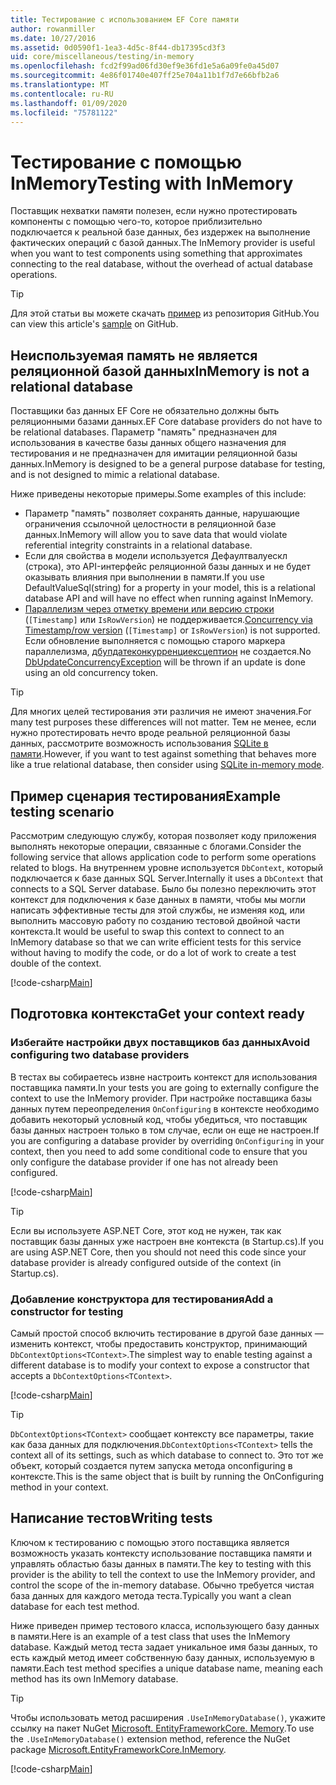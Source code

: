 ```yaml
---
title: Тестирование с использованием EF Core памяти
author: rowanmiller
ms.date: 10/27/2016
ms.assetid: 0d0590f1-1ea3-4d5c-8f44-db17395cd3f3
uid: core/miscellaneous/testing/in-memory
ms.openlocfilehash: fcd2f99ad06fd30ef9e36fd1e5a6a09fe0a45d07
ms.sourcegitcommit: 4e86f01740e407ff25e704a11b1f7d7e66bfb2a6
ms.translationtype: MT
ms.contentlocale: ru-RU
ms.lasthandoff: 01/09/2020
ms.locfileid: "75781122"
---
```

# <a name="testing-with-inmemory"></a><span data-ttu-id="22a69-102">Тестирование с помощью InMemory</span><span class="sxs-lookup"><span data-stu-id="22a69-102">Testing with InMemory</span></span>

<span data-ttu-id="22a69-103">Поставщик нехватки памяти полезен, если нужно протестировать компоненты с помощью чего-то, которое приблизительно подключается к реальной базе данных, без издержек на выполнение фактических операций с базой данных.</span><span class="sxs-lookup"><span data-stu-id="22a69-103">The InMemory provider is useful when you want to test components using something that approximates connecting to the real database, without the overhead of actual database operations.</span></span>

> [!TIP]  
> <span data-ttu-id="22a69-104">Для этой статьи вы можете скачать [пример](https://github.com/aspnet/EntityFramework.Docs/tree/master/samples/core/Miscellaneous/Testing) из репозитория GitHub.</span><span class="sxs-lookup"><span data-stu-id="22a69-104">You can view this article's [sample](https://github.com/aspnet/EntityFramework.Docs/tree/master/samples/core/Miscellaneous/Testing) on GitHub.</span></span>

## <a name="inmemory-is-not-a-relational-database"></a><span data-ttu-id="22a69-105">Неиспользуемая память не является реляционной базой данных</span><span class="sxs-lookup"><span data-stu-id="22a69-105">InMemory is not a relational database</span></span>

<span data-ttu-id="22a69-106">Поставщики баз данных EF Core не обязательно должны быть реляционными базами данных.</span><span class="sxs-lookup"><span data-stu-id="22a69-106">EF Core database providers do not have to be relational databases.</span></span> <span data-ttu-id="22a69-107">Параметр "память" предназначен для использования в качестве базы данных общего назначения для тестирования и не предназначен для имитации реляционной базы данных.</span><span class="sxs-lookup"><span data-stu-id="22a69-107">InMemory is designed to be a general purpose database for testing, and is not designed to mimic a relational database.</span></span>

<span data-ttu-id="22a69-108">Ниже приведены некоторые примеры.</span><span class="sxs-lookup"><span data-stu-id="22a69-108">Some examples of this include:</span></span>

* <span data-ttu-id="22a69-109">Параметр "память" позволяет сохранять данные, нарушающие ограничения ссылочной целостности в реляционной базе данных.</span><span class="sxs-lookup"><span data-stu-id="22a69-109">InMemory will allow you to save data that would violate referential integrity constraints in a relational database.</span></span>
* <span data-ttu-id="22a69-110">Если для свойства в модели используется Дефаултвалуескл (строка), это API-интерфейс реляционной базы данных и не будет оказывать влияния при выполнении в памяти.</span><span class="sxs-lookup"><span data-stu-id="22a69-110">If you use DefaultValueSql(string) for a property in your model, this is a relational database API and will have no effect when running against InMemory.</span></span>
* <span data-ttu-id="22a69-111">[Параллелизм через отметку времени или версию строки](xref:core/modeling/concurrency#timestamprowversion) (`[Timestamp]` или `IsRowVersion`) не поддерживается.</span><span class="sxs-lookup"><span data-stu-id="22a69-111">[Concurrency via Timestamp/row version](xref:core/modeling/concurrency#timestamprowversion) (`[Timestamp]` or `IsRowVersion`) is not supported.</span></span> <span data-ttu-id="22a69-112">Если обновление выполняется с помощью старого маркера параллелизма, [дбупдатеконкурренциексцептион](https://docs.microsoft.com/dotnet/api/microsoft.entityframeworkcore.dbupdateconcurrencyexception) не создается.</span><span class="sxs-lookup"><span data-stu-id="22a69-112">No [DbUpdateConcurrencyException](https://docs.microsoft.com/dotnet/api/microsoft.entityframeworkcore.dbupdateconcurrencyexception) will be thrown if an update is done using an old concurrency token.</span></span>

> [!TIP]  
> <span data-ttu-id="22a69-113">Для многих целей тестирования эти различия не имеют значения.</span><span class="sxs-lookup"><span data-stu-id="22a69-113">For many test purposes these differences will not matter.</span></span> <span data-ttu-id="22a69-114">Тем не менее, если нужно протестировать нечто вроде реальной реляционной базы данных, рассмотрите возможность использования [SQLite в памяти](sqlite.md).</span><span class="sxs-lookup"><span data-stu-id="22a69-114">However, if you want to test against something that behaves more like a true relational database, then consider using [SQLite in-memory mode](sqlite.md).</span></span>

## <a name="example-testing-scenario"></a><span data-ttu-id="22a69-115">Пример сценария тестирования</span><span class="sxs-lookup"><span data-stu-id="22a69-115">Example testing scenario</span></span>

<span data-ttu-id="22a69-116">Рассмотрим следующую службу, которая позволяет коду приложения выполнять некоторые операции, связанные с блогами.</span><span class="sxs-lookup"><span data-stu-id="22a69-116">Consider the following service that allows application code to perform some operations related to blogs.</span></span> <span data-ttu-id="22a69-117">На внутреннем уровне используется `DbContext`, который подключается к базе данных SQL Server.</span><span class="sxs-lookup"><span data-stu-id="22a69-117">Internally it uses a `DbContext` that connects to a SQL Server database.</span></span> <span data-ttu-id="22a69-118">Было бы полезно переключить этот контекст для подключения к базе данных в памяти, чтобы мы могли написать эффективные тесты для этой службы, не изменяя код, или выполнить массовую работу по созданию тестовой двойной части контекста.</span><span class="sxs-lookup"><span data-stu-id="22a69-118">It would be useful to swap this context to connect to an InMemory database so that we can write efficient tests for this service without having to modify the code, or do a lot of work to create a test double of the context.</span></span>

[!code-csharp[Main](../../../../samples/core/Miscellaneous/Testing/BusinessLogic/BlogService.cs)]

## <a name="get-your-context-ready"></a><span data-ttu-id="22a69-119">Подготовка контекста</span><span class="sxs-lookup"><span data-stu-id="22a69-119">Get your context ready</span></span>

### <a name="avoid-configuring-two-database-providers"></a><span data-ttu-id="22a69-120">Избегайте настройки двух поставщиков баз данных</span><span class="sxs-lookup"><span data-stu-id="22a69-120">Avoid configuring two database providers</span></span>

<span data-ttu-id="22a69-121">В тестах вы собираетесь извне настроить контекст для использования поставщика памяти.</span><span class="sxs-lookup"><span data-stu-id="22a69-121">In your tests you are going to externally configure the context to use the InMemory provider.</span></span> <span data-ttu-id="22a69-122">При настройке поставщика базы данных путем переопределения `OnConfiguring` в контексте необходимо добавить некоторый условный код, чтобы убедиться, что поставщик базы данных настроен только в том случае, если он еще не настроен.</span><span class="sxs-lookup"><span data-stu-id="22a69-122">If you are configuring a database provider by overriding `OnConfiguring` in your context, then you need to add some conditional code to ensure that you only configure the database provider if one has not already been configured.</span></span>

[!code-csharp[Main](../../../../samples/core/Miscellaneous/Testing/BusinessLogic/BloggingContext.cs#OnConfiguring)]

> [!TIP]  
> <span data-ttu-id="22a69-123">Если вы используете ASP.NET Core, этот код не нужен, так как поставщик базы данных уже настроен вне контекста (в Startup.cs).</span><span class="sxs-lookup"><span data-stu-id="22a69-123">If you are using ASP.NET Core, then you should not need this code since your database provider is already configured outside of the context (in Startup.cs).</span></span>

### <a name="add-a-constructor-for-testing"></a><span data-ttu-id="22a69-124">Добавление конструктора для тестирования</span><span class="sxs-lookup"><span data-stu-id="22a69-124">Add a constructor for testing</span></span>

<span data-ttu-id="22a69-125">Самый простой способ включить тестирование в другой базе данных — изменить контекст, чтобы предоставить конструктор, принимающий `DbContextOptions<TContext>`.</span><span class="sxs-lookup"><span data-stu-id="22a69-125">The simplest way to enable testing against a different database is to modify your context to expose a constructor that accepts a `DbContextOptions<TContext>`.</span></span>

[!code-csharp[Main](../../../../samples/core/Miscellaneous/Testing/BusinessLogic/BloggingContext.cs#Constructors)]

> [!TIP]  
> <span data-ttu-id="22a69-126">`DbContextOptions<TContext>` сообщает контексту все параметры, такие как база данных для подключения.</span><span class="sxs-lookup"><span data-stu-id="22a69-126">`DbContextOptions<TContext>` tells the context all of its settings, such as which database to connect to.</span></span> <span data-ttu-id="22a69-127">Это тот же объект, который создается путем запуска метода onconfiguring в контексте.</span><span class="sxs-lookup"><span data-stu-id="22a69-127">This is the same object that is built by running the OnConfiguring method in your context.</span></span>

## <a name="writing-tests"></a><span data-ttu-id="22a69-128">Написание тестов</span><span class="sxs-lookup"><span data-stu-id="22a69-128">Writing tests</span></span>

<span data-ttu-id="22a69-129">Ключом к тестированию с помощью этого поставщика является возможность указать контексту использование поставщика памяти и управлять областью базы данных в памяти.</span><span class="sxs-lookup"><span data-stu-id="22a69-129">The key to testing with this provider is the ability to tell the context to use the InMemory provider, and control the scope of the in-memory database.</span></span> <span data-ttu-id="22a69-130">Обычно требуется чистая база данных для каждого метода теста.</span><span class="sxs-lookup"><span data-stu-id="22a69-130">Typically you want a clean database for each test method.</span></span>

<span data-ttu-id="22a69-131">Ниже приведен пример тестового класса, использующего базу данных в памяти.</span><span class="sxs-lookup"><span data-stu-id="22a69-131">Here is an example of a test class that uses the InMemory database.</span></span> <span data-ttu-id="22a69-132">Каждый метод теста задает уникальное имя базы данных, то есть каждый метод имеет собственную базу данных, используемую в памяти.</span><span class="sxs-lookup"><span data-stu-id="22a69-132">Each test method specifies a unique database name, meaning each method has its own InMemory database.</span></span>

>[!TIP]
> <span data-ttu-id="22a69-133">Чтобы использовать метод расширения `.UseInMemoryDatabase()`, укажите ссылку на пакет NuGet [Microsoft. EntityFrameworkCore. Memory](https://www.nuget.org/packages/Microsoft.EntityFrameworkCore.InMemory/).</span><span class="sxs-lookup"><span data-stu-id="22a69-133">To use the `.UseInMemoryDatabase()` extension method, reference the NuGet package [Microsoft.EntityFrameworkCore.InMemory](https://www.nuget.org/packages/Microsoft.EntityFrameworkCore.InMemory/).</span></span>

[!code-csharp[Main](../../../../samples/core/Miscellaneous/Testing/TestProject/InMemory/BlogServiceTests.cs)]
